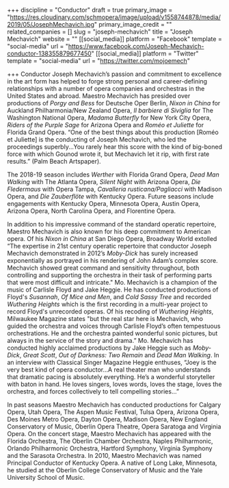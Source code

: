 +++
discipline = "Conductor"
draft = true
primary_image = "https://res.cloudinary.com/schmopera/image/upload/v1558744878/media/2019/05/JosephMechavich.jpg"
primary_image_credit = ""
related_companies = []
slug = "joseph-mechavich"
title = "Joseph Mechavich"
website = ""
[[social_media]]
platform = "Facebook"
template = "social-media"
url = "https://www.facebook.com/Joseph-Mechavich-conductor-138355879677450"
[[social_media]]
platform = "Twitter"
template = "social-media"
url = "https://twitter.com/mojoemech"

+++
Conductor Joseph Mechavich’s passion and commitment to excellence in the art form has helped to forge strong personal and career-defining relationships with a number of opera companies and orchestras in the United States and abroad. Maestro Mechavich has presided over productions of _Porgy and Bess_ for Deutsche Oper Berlin, _Nixon in China_ for Auckland Philharmonia/New Zealand Opera, _Il barbiere di Siviglia_ for The Washington National Opera, _Madama Butterfly_ for New York City Opera, _Riders of the Purple Sage_ for Arizona Opera and _Roméo et Juliette_ for Florida Grand Opera. “One of the best things about this production \[Roméo et Juliette\] is the conducting of Joseph Mechavich, who led the proceedings superbly...You rarely hear this score with the kind of big-boned force with which Gounod wrote it, but Mechavich let it rip, with first rate results.” (Palm Beach Artspaper). 

The 2018-19 season includes _Werther_ with Florida Grand Opera, _Dead Man Walking_ with The Atlanta Opera, _Silent Night_ with Arizona Opera, _Die Fledermaus_ with Opera Tampa, _Cavalleria rusticana/Pagliacci_ with Madison Opera, and _Die Zauberflöte_ with Kentucky Opera. Future seasons include engagements with Kentucky Opera, Minnesota Opera, Austin Opera, Arizona Opera, North Carolina Opera, and Florentine Opera.

In addition to his impressive command of the standard operatic repertoire, Maestro Mechavich is also known for his deep commitment to American opera. Of his _Nixon in China_ at San Diego Opera, Broadway World extolled “The expertise in 21st century operatic repertoire that conductor Joseph Mechavich demonstrated in 2012’s _Moby-Dick_ has surely increased exponentially as portrayed in his rendering of John Adam’s complex score. Mechavich showed great command and sensitivity throughout, both controlling and supporting the orchestra in their task of performing parts that were most difficult and intricate." Mo. Mechavich is a champion of the music of Carlisle Floyd and Jake Heggie. He has conducted productions of Floyd's _Susannah_, _Of Mice and Men_, and _Cold Sassy Tree_ and recorded _Wuthering Heights_ which is the first recording in a multi-year project to record Floyd's unrecorded operas. Of his recoding of _Wuthering Heights_, Milwaukee Magazine states "but the real star here is Mechavich, who guided the orchestra and voices through Carlisle Floyd’s often tempestuous orchestrations. He and the orchestra painted wonderful sonic pictures, but always in the service of the story and drama.” Mo. Mechavich has conducted highly acclaimed productions by Jake Heggie such as _Moby-Dick_, _Great Scott_, _Out of Darkness: Two Remain_ and _Dead Man Walking_. In an interview with Classical Singer Magazine Heggie enthuses, “Joey is the very best kind of opera conductor…A real theater man who understands that dramatic pacing is absolutely everything. He’s a wonderful storyteller with baton in hand. He loves singers, loves words, loves the stage, loves the orchestra, and forces collectively to tell compelling stories…”

In past seasons Maestro Mechavich has conducted productions for Calgary Opera, Utah Opera, The Aspen Music Festival, Tulsa Opera, Arizona Opera, Des Moines Metro Opera, Dayton Opera, Madison Opera, New England Conservatory of Music, Oberlin Opera Theatre, Opera Saratoga and Virginia Opera. On the concert stage, Maestro Mechavich has appeared with the Florida Orchestra, The Oberlin Chamber Orchestra, Naples Philharmonic, Orlando Philharmonic Orchestra, Hartford Symphony, Virginia Symphony and the Sarasota Orchestra. In 2010, Maestro Mechavich was named Principal Conductor of Kentucky Opera. A native of Long Lake, Minnesota, he studied at the Oberlin College Conservatory of Music and the Yale University School of Music.
